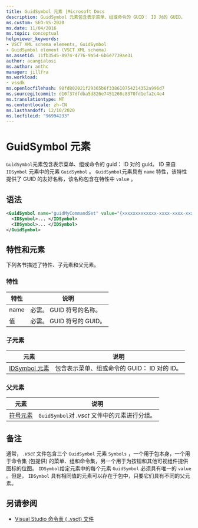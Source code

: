 ```yaml
---
title: GuidSymbol 元素 |Microsoft Docs
description: GuidSymbol 元素包含表示菜单、组或命令的 GUID： ID 对的 GUID。
ms.custom: SEO-VS-2020
ms.date: 11/04/2016
ms.topic: conceptual
helpviewer_keywords:
- VSCT XML schema elements, GuidSymbol
- GuidSymbol element (VSCT XML schema)
ms.assetid: 11fb3545-8974-4776-9a54-6b6e7739ae31
author: acangialosi
ms.author: anthc
manager: jillfra
ms.workload:
- vssdk
ms.openlocfilehash: 98fd802021f29365b6f338610754214352a996d7
ms.sourcegitcommit: d10f37dfdba5d826e7451260c8370fd1efa2c4e4
ms.translationtype: MT
ms.contentlocale: zh-CN
ms.lasthandoff: 12/10/2020
ms.locfileid: "96994233"
---
```

# <a name="guidsymbol-element"></a>GuidSymbol 元素
`GuidSymbol`元素包含表示菜单、组或命令的 guid： ID 对的 guid。 ID 来自 `IDSymbol` 元素中的元素 `GuidSymbol` 。 `GuidSymbol`元素具有 `name` 特性，该特性提供了 GUID 的友好名称，该名称包含在特性中 `value` 。

## <a name="syntax"></a>语法

```xml
<GuidSymbol name="guidMyCommandSet" value="{xxxxxxxxxxxxx-xxxx-xxxx-xxxxxxxxxxxx}">
  <IDSymbol>... </IDSymbol>
  <IDSymbol>... </IDSymbol>
</GuidSymbol>
```

## <a name="attributes-and-elements"></a>特性和元素
 下列各节描述了特性、子元素和父元素。

### <a name="attributes"></a>特性

|特性|说明|
|---------------|-----------------|
|name|必需。 GUID 符号的名称。|
|值|必需。 GUID 符号的 GUID。|

### <a name="child-elements"></a>子元素

|元素|说明|
|-------------|-----------------|
|[IDSymbol 元素](../extensibility/idsymbol-element.md)|包含表示菜单、组或命令的 GUID： ID 对的 ID。|

### <a name="parent-elements"></a>父元素

|元素|说明|
|-------------|-----------------|
|[符号元素](../extensibility/symbols-element.md)|`GuidSymbol`对 *.vsct* 文件中的元素进行分组。|

## <a name="remarks"></a>备注
 通常， *.vsct* 文件包含三个 `GuidSymbol` 元素 `Symbols` ，一个用于包本身，一个用于命令集 (包提供) 的菜单、组和命令集，另一个用于为按钮和其他可视组件提供图标的位图。 `IDSymbol`给定元素中的每个元素 `GuidSymbol` 必须具有唯一的 `value` 。但是， `IDSymbol` 具有相同值的元素可以存在于包中，只要它们具有不同的父元素。

## <a name="see-also"></a>另请参阅
- [Visual Studio 命令表 ( .vsct) 文件](../extensibility/internals/visual-studio-command-table-dot-vsct-files.md)
